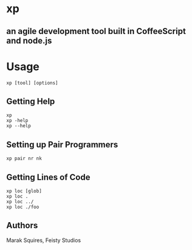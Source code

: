 # xp
## an agile development tool built in CoffeeScript and node.js


#  Usage
    xp [tool] [options]

## Getting Help

    xp
    xp -help
    xp --help


## Setting up Pair Programmers

    xp pair nr nk

## Getting Lines of Code

    xp loc [glob]
    xp loc .
    xp loc ../
    xp loc ./foo


## Authors

Marak Squires, Feisty Studios